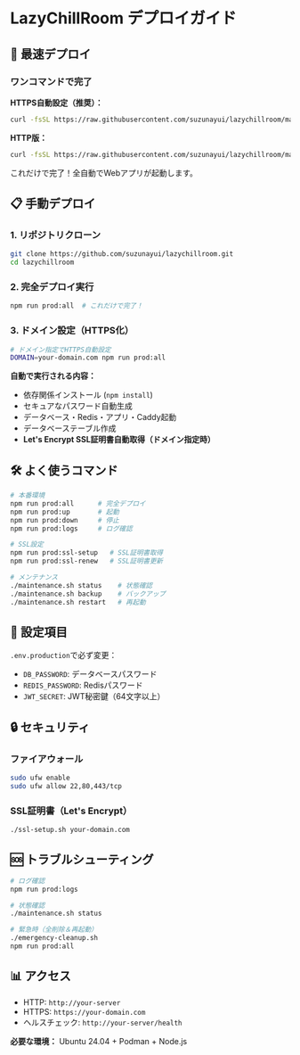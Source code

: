 # LazyChillRoom デプロイガイド

## 🚀 最速デプロイ

### ワンコマンドで完了

**HTTPS自動設定（推奨）：**
```bash
curl -fsSL https://raw.githubusercontent.com/suzunayui/lazychillroom/main/auto-deploy-https.sh | bash -s -- your-domain.com
```

**HTTP版：**
```bash
curl -fsSL https://raw.githubusercontent.com/suzunayui/lazychillroom/main/auto-deploy.sh | bash
```

これだけで完了！全自動でWebアプリが起動します。

## 📋 手動デプロイ

### 1. リポジトリクローン
```bash
git clone https://github.com/suzunayui/lazychillroom.git
cd lazychillroom
```

### 2. 完全デプロイ実行
```bash
npm run prod:all  # これだけで完了！
```

### 3. ドメイン設定（HTTPS化）
```bash
# ドメイン指定でHTTPS自動設定
DOMAIN=your-domain.com npm run prod:all
```

**自動で実行される内容：**
- 依存関係インストール (`npm install`)
- セキュアなパスワード自動生成
- データベース・Redis・アプリ・Caddy起動
- データベーステーブル作成
- **Let's Encrypt SSL証明書自動取得（ドメイン指定時）**

## 🛠️ よく使うコマンド

```bash
# 本番環境
npm run prod:all      # 完全デプロイ
npm run prod:up       # 起動
npm run prod:down     # 停止
npm run prod:logs     # ログ確認

# SSL設定
npm run prod:ssl-setup   # SSL証明書取得
npm run prod:ssl-renew   # SSL証明書更新

# メンテナンス
./maintenance.sh status    # 状態確認
./maintenance.sh backup    # バックアップ
./maintenance.sh restart   # 再起動
```

## 🔧 設定項目

`.env.production`で必ず変更：
- `DB_PASSWORD`: データベースパスワード
- `REDIS_PASSWORD`: Redisパスワード
- `JWT_SECRET`: JWT秘密鍵（64文字以上）

## 🔒 セキュリティ

### ファイアウォール
```bash
sudo ufw enable
sudo ufw allow 22,80,443/tcp
```

### SSL証明書（Let's Encrypt）
```bash
./ssl-setup.sh your-domain.com
```

## 🆘 トラブルシューティング

```bash
# ログ確認
npm run prod:logs

# 状態確認
./maintenance.sh status

# 緊急時（全削除＆再起動）
./emergency-cleanup.sh
npm run prod:all
```

## 📊 アクセス

- HTTP: `http://your-server`
- HTTPS: `https://your-domain.com`
- ヘルスチェック: `http://your-server/health`

**必要な環境：** Ubuntu 24.04 + Podman + Node.js
